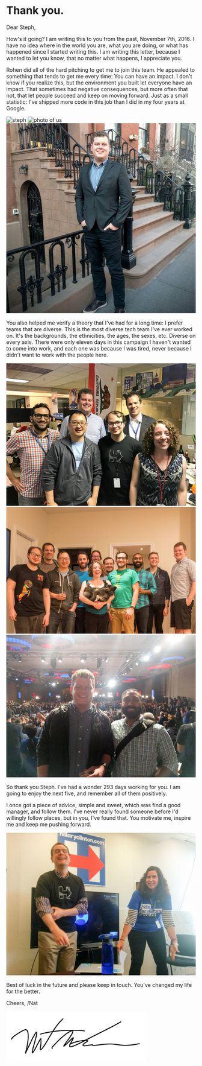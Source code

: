 # Thank you.

Dear Steph,

How's it going? I am writing this to you from the past, November 7th, 2016. I have no idea where in the world you are, what you are doing, or what has happened since I started writing this. I am writing this letter, because I wanted to let you know, that no matter what happens, I appreciate you.

Rohen did all of the hard pitching to get me to join this team. He appealed to something that tends to get me every time: You can have an impact. I don't know if you realize this, but the environment you built let everyone have an impact. That sometimes had negative consequences, but more often that not, that let people succeed and keep on moving forward. Just as a small statistic: I've shipped more code in this job than I did in my four years at Google.

![steph](steph-behind-camera.png)
![photo of us](nat_steph.png)
![nat](nat-in-suit.jpg)

You also helped me verify a theory that I've had for a long time: I prefer teams that are diverse. This is the most diverse tech team I've ever worked on. It's the backgrounds, the ethnicities, the ages, the sexes, etc. Diverse on every axis. There were only eleven days in this campaign I haven't wanted to come into work, and each one was because I was tired, never because I didn't want to work with the people here.

![ops](ops.jpg)
![ops and friends](ops-and-friends.jpg)
![nat + rohen](nat-rohen.jpg)

So thank you Steph. I've had a wonder 293 days working for you. I am going to enjoy the next five, and remember all of them positively.

I once got a piece of advice, simple and sweet, which was find a good manager, and follow them. I've never really found someone before I'd willingly follow places, but in you, I've found that. You motivate me, inspire me and keep me pushing forward.

![steph + robby](steph-robby.jpg)

Best of luck in the future and please keep in touch. You've changed my life for the better.

Cheers,
/Nat

![title](signature.png)
